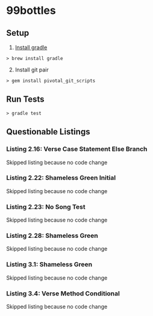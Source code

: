 # 99bottles

## Setup

1. [Install gradle](https://gradle.org/install/)

`> brew install gradle`

2. Install git pair

`> gem install pivotal_git_scripts`

## Run Tests

`> gradle test`

## Questionable Listings

### Listing 2.16: Verse Case Statement Else Branch
Skipped listing because no code change

### Listing 2.22: Shameless Green Initial
Skipped listing because no code change

### Listing 2.23: No Song Test
Skipped listing because no code change

### Listing 2.28: Shameless Green
Skipped listing because no code change

### Listing 3.1: Shameless Green
Skipped listing because no code change

### Listing 3.4: Verse Method Conditional
Skipped listing because no code change